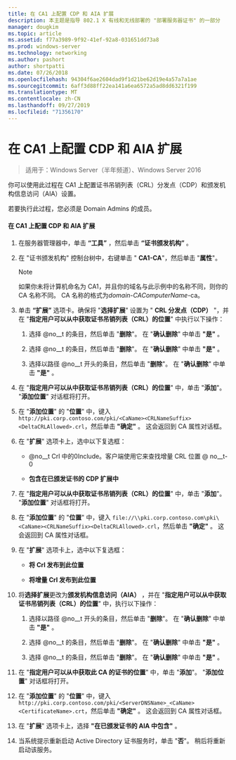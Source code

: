 ```yaml
---
title: 在 CA1 上配置 CDP 和 AIA 扩展
description: 本主题是指导 802.1 X 有线和无线部署的 "部署服务器证书" 的一部分
manager: dougkim
ms.topic: article
ms.assetid: f77a3989-9f92-41ef-92a8-031651dd73a8
ms.prod: windows-server
ms.technology: networking
ms.author: pashort
author: shortpatti
ms.date: 07/26/2018
ms.openlocfilehash: 94304f6ae2604dad9f1d21be62d19e4a57a7a1ae
ms.sourcegitcommit: 6aff3d88ff22ea141a6ea6572a5ad8dd6321f199
ms.translationtype: MT
ms.contentlocale: zh-CN
ms.lasthandoff: 09/27/2019
ms.locfileid: "71356170"
---
```

# <a name="configure-the-cdp-and-aia-extensions-on-ca1"></a>在 CA1 上配置 CDP 和 AIA 扩展

>适用于：Windows Server（半年频道）、Windows Server 2016

你可以使用此过程在 CA1 上配置证书吊销列表（CRL）分发点（CDP）和颁发机构信息访问（AIA）设置。  
  
若要执行此过程，您必须是 Domain Admins 的成员。  
  
#### <a name="to-configure-the-cdp-and-aia-extensions-on-ca1"></a>在 CA1 上配置 CDP 和 AIA 扩展  
  
1.  在服务器管理器中，单击 **“工具”** ，然后单击 **“证书颁发机构”** 。  
  
2.  在 "证书颁发机构" 控制台树中，右键单击 " **CA1-CA**"，然后单击 "**属性**"。  
  
    > [!NOTE]  
    > 如果你未将计算机命名为 CA1，并且你的域名与此示例中的名称不同，则你的 CA 名称不同。 CA 名称的格式为*domain*-*CAComputerName*-ca。  
  
3.  单击 **“扩展”** 选项卡。确保将 "**选择扩展**" 设置为 " **CRL 分发点（CDP）** "，并在 "**指定用户可以从中获取证书吊销列表（CRL）的位置**" 中执行以下操作：  
  
    1.  选择 @no__t 的条目，然后单击 "**删除**"。 在 "**确认删除**" 中单击 **"是"** 。  
  
    2.  选择 @no__t 的条目，然后单击 "**删除**"。 在 "**确认删除**" 中单击 **"是"** 。  
  
    3.  选择以路径 @no__t 开头的条目，然后单击 "**删除**"。 在 "**确认删除**" 中单击 **"是"** 。  
  
4.  在 "**指定用户可以从中获取证书吊销列表（CRL）的位置**" 中，单击 "**添加**"。 "**添加位置**" 对话框将打开。  
  
5.  在 "**添加位置**" 的 "**位置**" 中，键入 `http://pki.corp.contoso.com/pki/<CaName><CRLNameSuffix><DeltaCRLAllowed>.crl`，然后单击 **"确定"** 。 这会返回到 CA 属性对话框。  
  
6.  在 "**扩展**" 选项卡上，选中以下复选框：  
  
    -   @no__t Crl 中的0Include。客户端使用它来查找增量 CRL 位置 @ no__t-0  
  
    -   **包含在已颁发证书的 CDP 扩展中**  
  
7.  在 "**指定用户可以从中获取证书吊销列表（CRL）的位置**" 中，单击 "**添加**"。 "**添加位置**" 对话框将打开。  
  
8.  在 "**添加位置**" 的 "**位置**" 中，键入 `file://\\pki.corp.contoso.com\pki\<CaName><CRLNameSuffix><DeltaCRLAllowed>.crl`，然后单击 **"确定"** 。 这会返回到 CA 属性对话框。  
  
9. 在 "**扩展**" 选项卡上，选中以下复选框：  
  
    -   **将 Crl 发布到此位置**  
  
    -   **将增量 Crl 发布到此位置**  
  
10. 将**选择扩展**更改为**颁发机构信息访问（AIA）** ，并在 "**指定用户可以从中获取证书吊销列表（CRL）的位置**" 中，执行以下操作：  
  
    1.  选择以路径 @no__t 开头的条目，然后单击 "**删除**"。 在 "**确认删除**" 中单击 **"是"** 。  
  
    2.  选择 @no__t 的条目，然后单击 "**删除**"。 在 "**确认删除**" 中单击 **"是"** 。  
  
    3.  选择 @no__t 的条目，然后单击 "**删除**"。 在 "**确认删除**" 中单击 **"是"** 。  
  
11. 在 "**指定用户可以从中获取此 CA 的证书的位置**" 中，单击 "**添加**"。 "**添加位置**" 对话框将打开。  
  
12. 在 "**添加位置**" 的 "**位置**" 中，键入 `http://pki.corp.contoso.com/pki/<ServerDNSName>_<CaName><CertificateName>.crt`，然后单击 **"确定"** 。 这会返回到 CA 属性对话框。  
  
13. 在 "**扩展**" 选项卡上，选择 **"在已颁发证书的 AIA 中包含"** 。  
  
14. 当系统提示重新启动 Active Directory 证书服务时，单击 "**否**"。 稍后将重新启动该服务。  
  

